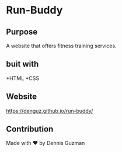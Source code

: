 # Run-Buddy

## Purpose
A website that offers fitness training services. 

## buit with
*HTML
*CSS

## Website
https://denguz.github.io/run-buddy/

## Contribution
Made with ❤️ by Dennis Guzman
